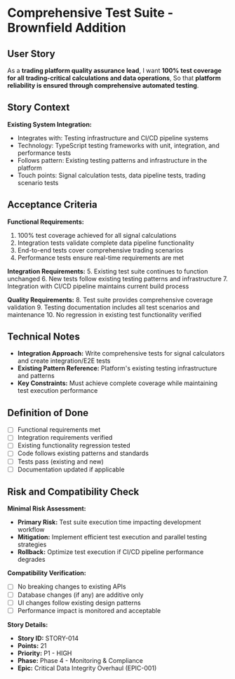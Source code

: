 # Comprehensive Test Suite - Brownfield Addition

## User Story

As a **trading platform quality assurance lead**,
I want **100% test coverage for all trading-critical calculations and data operations**,
So that **platform reliability is ensured through comprehensive automated testing**.

## Story Context

**Existing System Integration:**
- Integrates with: Testing infrastructure and CI/CD pipeline systems
- Technology: TypeScript testing frameworks with unit, integration, and performance tests
- Follows pattern: Existing testing patterns and infrastructure in the platform
- Touch points: Signal calculation tests, data pipeline tests, trading scenario tests

## Acceptance Criteria

**Functional Requirements:**
1. 100% test coverage achieved for all signal calculations
2. Integration tests validate complete data pipeline functionality
3. End-to-end tests cover comprehensive trading scenarios
4. Performance tests ensure real-time requirements are met

**Integration Requirements:**
5. Existing test suite continues to function unchanged
6. New tests follow existing testing patterns and infrastructure
7. Integration with CI/CD pipeline maintains current build process

**Quality Requirements:**
8. Test suite provides comprehensive coverage validation
9. Testing documentation includes all test scenarios and maintenance
10. No regression in existing test functionality verified

## Technical Notes

- **Integration Approach:** Write comprehensive tests for signal calculators and create integration/E2E tests
- **Existing Pattern Reference:** Platform's existing testing infrastructure and patterns
- **Key Constraints:** Must achieve complete coverage while maintaining test execution performance

## Definition of Done

- [ ] Functional requirements met
- [ ] Integration requirements verified
- [ ] Existing functionality regression tested
- [ ] Code follows existing patterns and standards
- [ ] Tests pass (existing and new)
- [ ] Documentation updated if applicable

## Risk and Compatibility Check

**Minimal Risk Assessment:**
- **Primary Risk:** Test suite execution time impacting development workflow
- **Mitigation:** Implement efficient test execution and parallel testing strategies
- **Rollback:** Optimize test execution if CI/CD pipeline performance degrades

**Compatibility Verification:**
- [ ] No breaking changes to existing APIs
- [ ] Database changes (if any) are additive only
- [ ] UI changes follow existing design patterns
- [ ] Performance impact is monitored and acceptable

**Story Details:**
- **Story ID:** STORY-014
- **Points:** 21
- **Priority:** P1 - HIGH
- **Phase:** Phase 4 - Monitoring & Compliance
- **Epic:** Critical Data Integrity Overhaul (EPIC-001)